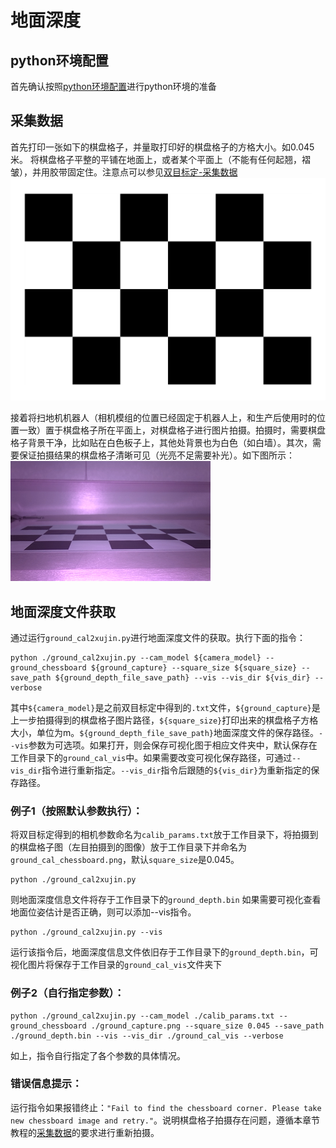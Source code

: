 # 地面深度

## python环境配置
首先确认按照[python环境配置](../python_env/contents.md)进行python环境的准备

## 采集数据
首先打印一张如下的棋盘格子，并量取打印好的棋盘格子的方格大小。如0.045米。
将棋盘格子平整的平铺在地面上，或者某个平面上（不能有任何起翘，褶皱），并用胶带固定住。注意点可以参见[双目标定-采集数据](../stereo_camera_calibration/contents.md)
![ground_chessboard_image](./images/ground_chessboard/Checkerboard-A4-45mm-5x3-1.png)

接着将扫地机机器人（相机模组的位置已经固定于机器人上，和生产后使用时的位置一致）置于棋盘格子所在平面上，对棋盘格子进行图片拍摄。拍摄时，需要棋盘格子背景干净，比如贴在白色板子上，其他处背景也为白色（如白墙）。其次，需要保证拍摄结果的棋盘格子清晰可见（光亮不足需要补光）。如下图所示：
![ground_chessboard_capture](./images/ground_chessboard/ground_chessboard_capture.png)

## 地面深度文件获取
通过运行`ground_cal2xujin.py`进行地面深度文件的获取。执行下面的指令：
```
python ./ground_cal2xujin.py --cam_model ${camera_model} --ground_chessboard ${ground_capture} --square_size ${square_size} --save_path ${ground_depth_file_save_path} --vis --vis_dir ${vis_dir} --verbose
```
其中`${camera_model}`是之前双目标定中得到的`.txt`文件，`${ground_capture}`是上一步拍摄得到的棋盘格子图片路径，`${square_size}`打印出来的棋盘格子方格大小，单位为m。`${ground_depth_file_save_path}`地面深度文件的保存路径。`--vis`参数为可选项。如果打开，则会保存可视化图于相应文件夹中，默认保存在工作目录下的`ground_cal_vis`中。如果需要改变可视化保存路径，可通过`--vis_dir`指令进行重新指定。`--vis_dir`指令后跟随的`${vis_dir}`为重新指定的保存路径。

### 例子1（按照默认参数执行）：
将双目标定得到的相机参数命名为`calib_params.txt`放于工作目录下，将拍摄到的棋盘格子图（左目拍摄到的图像）放于工作目录下并命名为`ground_cal_chessboard.png`，默认`square_size`是0.045。
```
python ./ground_cal2xujin.py 
```
则地面深度信息文件将存于工作目录下的`ground_depth.bin`
如果需要可视化查看地面位姿估计是否正确，则可以添加--vis指令。
```
python ./ground_cal2xujin.py --vis
```
运行该指令后，地面深度信息文件依旧存于工作目录下的`ground_depth.bin`，可视化图片将保存于工作目录的`ground_cal_vis`文件夹下


### 例子2（自行指定参数）：
```
python ./ground_cal2xujin.py --cam_model ./calib_params.txt --ground_chessboard ./ground_capture.png --square_size 0.045 --save_path ./ground_depth.bin --vis --vis_dir ./ground_cal_vis --verbose
```
如上，指令自行指定了各个参数的具体情况。

### 错误信息提示：
运行指令如果报错终止：`"Fail to find the chessboard corner. Please take new chessboard image and retry."`。说明棋盘格子拍摄存在问题，遵循本章节教程的[采集数据](#采集数据)的要求进行重新拍摄。